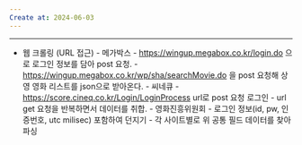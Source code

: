 ```yaml
---
Create at: 2024-06-03
---
```

---

- 웹 크롤링 (URL 접근)
	   - 메가박스
		   - https://wingup.megabox.co.kr/login.do 으로 로그인 정보를 담아 post 요청.
		   - https://wingup.megabox.co.kr/wp/sha/searchMovie.do 을 post 요청해 상영 영화 리스트를 json으로 받아온다.
	   - 씨네큐
		   - https://score.cineq.co.kr/Login/LoginProcess url로 post 요청 로그인
		   - url get 요청을 반복하면서 데이터를 취합.
	   - 영화진흥위원회
		   - 로그인 정보(id, pw, 인증번호, utc milisec) 포함하여 던지기
	   - 각 사이트별로 위 공통 필드 데이터를 찾아 파싱 